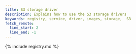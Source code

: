 ```yaml
---
title: S3 storage driver
description: Explains how to use the S3 storage drivers
keywords: registry, service, driver, images, storage,  S3
fetch_remote:
  line_start: 2
  line_end: -1
---
```


{% include registry.md %}
